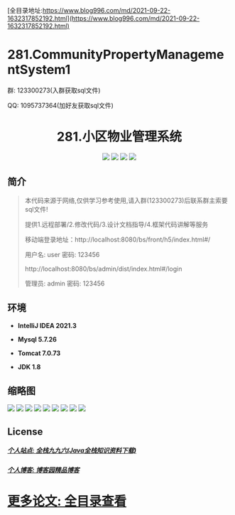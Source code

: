 [全目录地址:https://www.blog996.com/md/2021-09-22-1632317852192.html](https://www.blog996.com/md/2021-09-22-1632317852192.html)
# 281.CommunityPropertyManagementSystem1

<p>群: 123300273(入群获取sql文件)</p>
<p>QQ: 1095737364(加好友获取sql文件)</p>

<p><h1 align="center">281.小区物业管理系统</h1></p>


<p align="center">
	<img src="https://img.shields.io/badge/jdk-1.8-orange.svg"/>
    <img src="https://img.shields.io/badge/springboot-5.x-lightgrey.svg"/>
    <img src="https://img.shields.io/badge/layui-3.x-blue.svg"/>
    <img src="https://img.shields.io/badge/mybatis-5.x-yellow.svg"/>
</p>

## 简介

> 本代码来源于网络,仅供学习参考使用,请入群(123300273)后联系群主索要sql文件!
>
> 提供1.远程部署/2.修改代码/3.设计文档指导/4.框架代码讲解等服务
>
> 移动端登录地址：http://localhost:8080/bs/front/h5/index.html#/
>
> 用户名: user   密码: 123456
>
> http://localhost:8080/bs/admin/dist/index.html#/login
> 
> 管理员: admin   密码: 123456
>

>

## 环境

- <b>IntelliJ IDEA 2021.3</b>

- <b>Mysql 5.7.26</b>

- <b>Tomcat 7.0.73</b>

- <b>JDK 1.8</b>




## 缩略图

![](https://img2023.cnblogs.com/blog/588112/202310/588112-20231023093510237-1143510165.png)
![](https://img2023.cnblogs.com/blog/588112/202310/588112-20231023093515845-1659938154.png)
![](https://img2023.cnblogs.com/blog/588112/202310/588112-20231023093520247-245329807.png)
![](https://img2023.cnblogs.com/blog/588112/202310/588112-20231023093523722-1437445725.png)
![](https://img2023.cnblogs.com/blog/588112/202310/588112-20231023093527965-623400358.png)
![](https://img2023.cnblogs.com/blog/588112/202310/588112-20231023093531438-814148608.png)
![](https://img2023.cnblogs.com/blog/588112/202310/588112-20231023093535117-354278261.png)
![](https://img2023.cnblogs.com/blog/588112/202310/588112-20231023093540750-1813190190.png)
![](https://img2023.cnblogs.com/blog/588112/202310/588112-20231023093545454-1809893299.png)




## License

##### [个人站点: 全栈九九六(Java全栈知识资料下载)](https://www.blog996.com/)
##### [个人博客: 博客园精品博客](https://www.cnblogs.com/yysbolg/)
# [更多论文: 全目录查看](https://www.blog996.com/md/2021-09-22-1632317852192.html)


